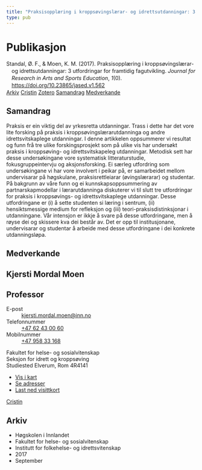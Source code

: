 ```yaml
---
title: "Praksisopplæring i kroppsøvingslærar- og idrettsutdanningar: 3 utfordringar for framtidig fagutvikling"
type: pub
---
```

<h1>Publikasjon</h1>
<article id="csl-bib-container-42Z9K9CG" class="csl-bib-container">
  <div class="csl-bib-body" style="line-height: 1.35; padding-left: 1em; text-indent:-1em;">
  <div class="csl-entry">Standal, &#xD8;. F., &amp; Moen, K. M. (2017). Praksisoppl&#xE6;ring i kropps&#xF8;vingsl&#xE6;rar- og idrettsutdanningar: 3 utfordringar for framtidig fagutvikling. <i>Journal for Research in Arts and Sports Education</i>, <i>1</i>(0). <a href="https://doi.org/10.23865/jased.v1.562">https://doi.org/10.23865/jased.v1.562</a></div>
</div>
  <div class="csl-bib-buttons">
    <a href="#taxonomy-article-42Z9K9CG" class="csl-bib-button">Arkiv</a>
    <a href="https://app.cristin.no/results/show.jsf?id=1498958" alt="Cristin URL" class="csl-bib-button">Cristin</a>
    <a href="http://zotero.org/groups/5022929/items/42Z9K9CG" alt="Zotero URL" class="csl-bib-button">Zotero</a>
    <a href="#abstract-article-42Z9K9CG" class="csl-bib-button">Samandrag</a>
    <a href="#contributors-article-42Z9K9CG" class="csl-bib-button">Medverkande</a>
  </div>
  <div id="csl-bib-meta-container-42Z9K9CG"></div>
</article>
<div id="csl-bib-meta-42Z9K9CG" class="csl-bib-meta">
  <article id="abstract-article-42Z9K9CG" class="abstract-article">
    <h1>Samandrag</h1>
    Praksis er ein viktig del av yrkesretta utdanningar. Trass i dette har det vore lite forsking på praksis i kroppsøvingslærarutdanninga og andre idrettsvitskaplege utdanningar. I denne artikkelen oppsummerer vi resultat og funn frå tre ulike forskingsprosjekt som på ulike vis har undersøkt praksis i kroppsøving- og idrettsvitskapeleg utdanningar. Metodisk sett har desse undersøkingane vore systematisk litteraturstudie, fokusgruppeintervju og aksjonsforsking. Ei særleg utfordring som undersøkingane vi har vore involvert i peikar på, er samarbeidet mellom undervisarar på høgskulane, praksisrettleiarar (øvingslærarar) og studentar. På bakgrunn av våre funn og ei kunnskapsoppsummering av partnarskapmodellar i lærarutdanninga diskuterer vi til slutt tre utfordringar for praksis i kroppsøvings- og idrettsvitskaplege utdanningar. Desse utfordringane er (i) å sette studenten si læring i sentrum, (ii) hensiktsmessige medium for refleksjon og (iii) teori-praksisdistinksjonar i utdanningane.  Vår intensjon er ikkje å svare på desse utfordringane, men å røyse dei og skissere kva dei består av. Det er opp til institusjonane, undervisarar og studentar å arbeide med desse utfordringane i dei konkrete utdanningsløpa.
  </article>
  <article id="contributors-article-42Z9K9CG" class="contributors-article">
    <h1>Medverkande</h1>
    <div class="personas">
<div class="vrtx-hinn-person-card">
<div class="photo">
<i class="lar la-user-circle missing-person"></i>
</div>
<div class="info">
<hgroup><h1>Kjersti Mordal Moen</h1>
<h2>Professor</h2>
</hgroup><dl>
<dt>E-post</dt>
<dd>
<a href="mailto:kjersti.mordal.moen@inn.no">kjersti.mordal.moen@inn.no</a>
</dd>
<dt>Telefonnummer</dt>
<dd><a href="tel:+4762430060">
+47 62 43 00 60
</a></dd>
<dt>Mobilnummer</dt>
<dd><a href="tel:+4795833168">
+47 958 33 168
</a></dd>
</dl>
<p>
Fakultet for helse- og sosialvitenskap<br>
Seksjon for idrett og kroppsøving<br>
Studiested Elverum,
Rom 4R4141
</p>
<ul class="vrtx-hinn-links">
<li><a href="https://www.google.com/maps?q=60.88156,11.53723">Vis i kart</a></li>
<li><a href="https://www.inn.no/finn-en-ansatt/kjersti-mordal-moen.html#vrtx-hinn-addresses">Se adresser</a></li>
<li><a href="https://www.inn.no/finn-en-ansatt/kjersti-mordal-moen.html?vrtx=vcf">Last ned visittkort</a></li>
</ul>
</div>
</div>
<a href="https://app.cristin.no/persons/show.jsf?id=53554" alt="Cristin URL" class="personas-cristin">Cristin</a>
</div>
  </article>
  <article id="taxonomy-article-42Z9K9CG" class="taxonomy-article">
    <h1>Arkiv</h1>
    <ul>
      <li>Høgskolen i Innlandet</li>
      <li>Fakultet for helse- og sosialvitenskap</li>
      <li>Institutt for folkehelse- og idrettsvitenskap</li>
      <li>2017</li>
      <li>September</li>
    </ul>
  </article>
</div>
